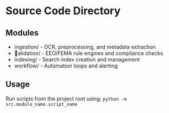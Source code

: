 # Source Code Directory

## Modules
- ingestion/ - OCR, preprocessing, and metadata extraction
- alidation/ - EEO/FEMA rule engines and compliance checks
- indexing/ - Search index creation and management
- workflow/ - Automation loops and alerting

## Usage
Run scripts from the project root using:
`
python -m src.module_name.script_name
`
